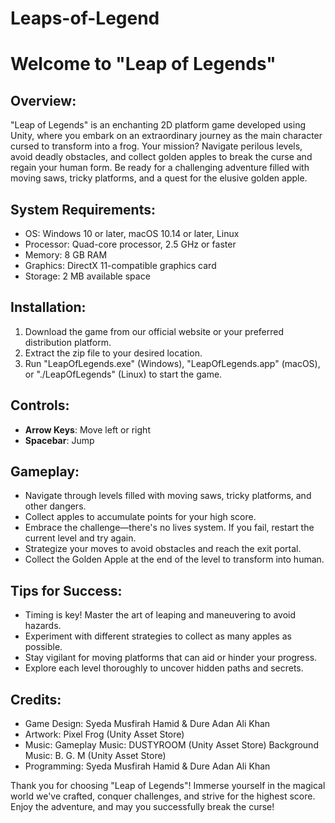 # Leaps-of-Legend
# Welcome to "Leap of Legends"

## Overview:

"Leap of Legends" is an enchanting 2D platform game developed using Unity, where you embark on an extraordinary journey as the main character cursed to transform into a frog. Your mission? Navigate perilous levels, avoid deadly obstacles, and collect golden apples to break the curse and regain your human form. Be ready for a challenging adventure filled with moving saws, tricky platforms, and a quest for the elusive golden apple.

## System Requirements:

- OS: Windows 10 or later, macOS 10.14 or later, Linux
- Processor: Quad-core processor, 2.5 GHz or faster
- Memory: 8 GB RAM
- Graphics: DirectX 11-compatible graphics card
- Storage: 2 MB available space

## Installation:

1. Download the game from our official website or your preferred distribution platform.
2. Extract the zip file to your desired location.
3. Run "LeapOfLegends.exe" (Windows), "LeapOfLegends.app" (macOS), or "./LeapOfLegends" (Linux) to start the game.

## Controls:

- **Arrow Keys**: Move left or right
- **Spacebar**: Jump

## Gameplay:

- Navigate through levels filled with moving saws, tricky platforms, and other dangers.
- Collect apples to accumulate points for your high score.
- Embrace the challenge—there's no lives system. If you fail, restart the current level and try again.
- Strategize your moves to avoid obstacles and reach the exit portal.
- Collect the Golden Apple at the end of the level to transform into human.

## Tips for Success:

- Timing is key! Master the art of leaping and maneuvering to avoid hazards.
- Experiment with different strategies to collect as many apples as possible.
- Stay vigilant for moving platforms that can aid or hinder your progress.
- Explore each level thoroughly to uncover hidden paths and secrets.

## Credits:

- Game Design: Syeda Musfirah Hamid & Dure Adan Ali Khan
- Artwork: Pixel Frog (Unity Asset Store)
- Music:
  Gameplay Music: DUSTYROOM (Unity Asset Store)
  Background Music: B. G. M (Unity Asset Store)
- Programming: Syeda Musfirah Hamid & Dure Adan Ali Khan

  
Thank you for choosing "Leap of Legends"! Immerse yourself in the magical world we've crafted, conquer challenges, and strive for the highest score. Enjoy the adventure, and may you successfully break the curse!
